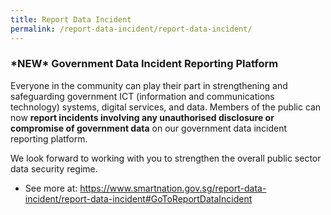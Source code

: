 ```yaml
---
title: Report Data Incident
permalink: /report-data-incident/report-data-incident/
---
```


### **\*NEW\* Government Data Incident Reporting Platform**

Everyone in the community can play their part in strengthening and safeguarding government ICT (information and communications technology) systems, digital services, and data. Members of the public can now **report incidents involving any unauthorised disclosure or compromise of government data** on our government data incident reporting platform.

We look forward to working with you to strengthen the overall public sector data security regime. 

- See more at: https://www.smartnation.gov.sg/report-data-incident/report-data-incident#GoToReportDataIncident
